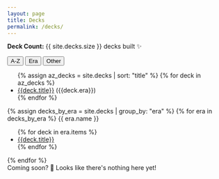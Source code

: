 ```yaml
---
layout: page
title: Decks
permalink: /decks/
---
```


**Deck Count:** {{ site.decks.size }} decks built ✨

<nav>
  <div class="nav nav-tabs mb-3" id="nav-tab" role="tablist">
    <button class="nav-link active" id="nav-az-tab" data-bs-toggle="tab" data-bs-target="#nav-az" type="button" role="tab" aria-controls="nav-az" aria-selected="true">A-Z</button>
    <button class="nav-link" id="nav-era-tab" data-bs-toggle="tab" data-bs-target="#nav-era" type="button" role="tab" aria-controls="nav-era" aria-selected="false">Era</button>
    <button class="nav-link" id="nav-other-tab" data-bs-toggle="tab" data-bs-target="#nav-other" type="button" role="tab" aria-controls="nav-other" aria-selected="false">Other</button>
  </div>
</nav>
<div class="tab-content" id="nav-tabContent">
  <div class="tab-pane fade show active" id="nav-az" role="tabpanel" aria-labelledby="nav-az-tab">
    <ul>
    {% assign az_decks = site.decks | sort: "title" %}
    {% for deck in az_decks %}
      <li class="mb-1"><a href="{{ deck.url | relative_url}}">{{deck.title}}</a> <span class="smol">({{deck.era}})</span></li>
    {% endfor %}
    </ul>
  </div>
  <div class="tab-pane fade" id="nav-era" role="tabpanel" aria-labelledby="nav-era-tab">
    {% assign decks_by_era = site.decks | group_by: "era" %}
    {% for era in decks_by_era %}
      <span class="fs-5 mb-1">{{ era.name }}</span>
      <ul>
      {% for deck in era.items %}
        <li class="mb-1"><a href="{{ deck.url | relative_url}}">{{deck.title}}</a></li>
      {% endfor %}
      </ul>
    {% endfor %}
  </div>
  <div class="tab-pane fade" id="nav-other" role="tabpanel" aria-labelledby="nav-other-tab">
    <span class="smol">Coming soon? 👀 Looks like there's nothing here yet!</span>
  </div>
</div>
